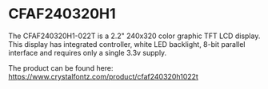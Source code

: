 # CFAF240320H1

The CFAF240320H1-022T is a 2.2" 240x320 color graphic TFT LCD display. This display has integrated controller, white LED backlight, 8-bit parallel interface and requires only a single 3.3v supply.

The product can be found here:
https://www.crystalfontz.com/product/cfaf240320h1022t
